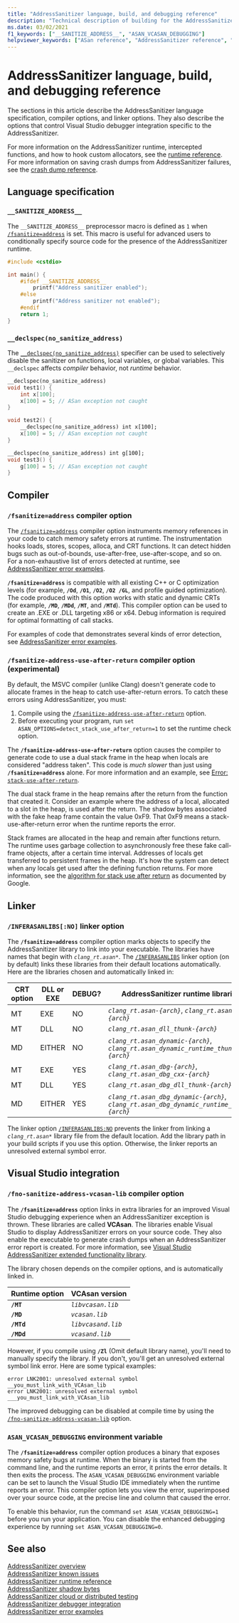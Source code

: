 ```yaml
---
title: "AddressSanitizer language, build, and debugging reference"
description: "Technical description of building for the AddressSanitizer"
ms.date: 03/02/2021
f1_keywords: ["__SANITIZE_ADDRESS__", "ASAN_VCASAN_DEBUGGING"]
helpviewer_keywords: ["ASan reference", "AddressSanitizer reference", "Address Sanitizer reference"]
---
```

# AddressSanitizer language, build, and debugging reference

The sections in this article describe the AddressSanitizer language specification, compiler options, and linker options. They also describe the options that control Visual Studio debugger integration specific to the AddressSanitizer.

For more information on the AddressSanitizer runtime, intercepted functions, and how to hook custom allocators, see the [runtime reference](./asan-runtime.md). For more information on saving crash dumps from AddressSanitizer failures, see the [crash dump reference](./asan-offline-crash-dumps.md).

## Language specification

### `__SANITIZE_ADDRESS__`

The `__SANITIZE_ADDRESS__` preprocessor macro is defined as `1` when [`/fsanitize=address`](../build/reference/fsanitize.md) is set. This macro is useful for advanced users to conditionally specify source code for the presence of the AddressSanitizer runtime.

```cpp
#include <cstdio>

int main() {
    #ifdef __SANITIZE_ADDRESS__
        printf("Address sanitizer enabled");
    #else
        printf("Address sanitizer not enabled");
    #endif
    return 1;
}
```

### `__declspec(no_sanitize_address)`

The [`__declspec(no_sanitize_address)`](../cpp/no-sanitize-address.md) specifier can be used to selectively disable the sanitizer on functions, local variables, or global variables. This `__declspec` affects _compiler_ behavior, not _runtime_ behavior.

```cpp
__declspec(no_sanitize_address)
void test1() {
    int x[100];
    x[100] = 5; // ASan exception not caught
}

void test2() {
    __declspec(no_sanitize_address) int x[100];
    x[100] = 5; // ASan exception not caught
}

__declspec(no_sanitize_address) int g[100];
void test3() {
    g[100] = 5; // ASan exception not caught
}
```

## Compiler

### `/fsanitize=address` compiler option

The [`/fsanitize=address`](../build/reference/fsanitize.md) compiler option instruments memory references in your code to catch memory safety errors at runtime. The instrumentation hooks loads, stores, scopes, alloca, and CRT functions. It can detect hidden bugs such as out-of-bounds, use-after-free, use-after-scope, and so on. For a non-exhaustive list of errors detected at runtime, see [AddressSanitizer error examples](./asan-error-examples.md).

**`/fsanitize=address`** is compatible with all existing C++ or C optimization levels (for example, **`/Od`**, **`/O1`**, **`/O2`**, **`/O2 /GL`**, and profile guided optimization). The code produced with this option works with static and dynamic CRTs (for example, **`/MD`**, **`/MDd`**, **`/MT`**, and **`/MTd`**). This compiler option can be used to create an .EXE or .DLL targeting x86 or x64. Debug information is required for optimal formatting of call stacks.

For examples of code that demonstrates several kinds of error detection, see [AddressSanitizer error examples](asan-error-examples.md).

### `/fsanitize-address-use-after-return` compiler option (experimental)

By default, the MSVC compiler (unlike Clang) doesn't generate code to allocate frames in the heap to catch use-after-return errors. To catch these errors using AddressSanitizer, you must:

1. Compile using the [`/fsanitize-address-use-after-return`](../build/reference/fsanitize.md) option.
2. Before executing your program, run `set ASAN_OPTIONS=detect_stack_use_after_return=1` to set the runtime check option.

The **`/fsanitize-address-use-after-return`** option causes the compiler to generate code to use a dual stack frame in the heap when locals are considered "address taken". This code is *much slower* than just using **`/fsanitize=address`** alone. For more information and an example, see [Error: `stack-use-after-return`](error-stack-use-after-return.md).

The dual stack frame in the heap remains after the return from the function that created it. Consider an example where the address of a local, allocated to a slot in the heap, is used after the return. The shadow bytes associated with the fake heap frame contain the value 0xF9. That 0xF9 means a stack-use-after-return error when the runtime reports the error.

Stack frames are allocated in the heap and remain after functions return. The runtime uses garbage collection to asynchronously free these fake call-frame objects, after a certain time interval. Addresses of locals get transferred to persistent frames in the heap. It's how the system can detect when any locals get used after the defining function returns. For more information, see the [algorithm for stack use after return](https://github.com/google/sanitizers/wiki/AddressSanitizerUseAfterReturn) as documented by Google.

## <a name="linker"></a> Linker

### `/INFERASANLIBS[:NO]` linker option

The **`/fsanitize=address`** compiler option marks objects to specify the AddressSanitizer library to link into your executable. The libraries have names that begin with *`clang_rt.asan*`*. The [`/INFERASANLIBS`](../build/reference/inferasanlibs.md) linker option (on by default) links these libraries from their default locations automatically. Here are the libraries chosen and automatically linked in:

| CRT option | DLL or EXE | DEBUG? | AddressSanitizer runtime libraries |
|--|--|--|--|
| MT | EXE | NO | *`clang_rt.asan-{arch}`*, *`clang_rt.asan_cxx-{arch}`* |
| MT | DLL | NO | *`clang_rt.asan_dll_thunk-{arch}`* |
| MD | EITHER | NO | *`clang_rt.asan_dynamic-{arch}`*, *`clang_rt.asan_dynamic_runtime_thunk-{arch}`* |
| MT | EXE | YES | *`clang_rt.asan_dbg-{arch}`*, *`clang_rt.asan_dbg_cxx-{arch}`* |
| MT | DLL | YES | *`clang_rt.asan_dbg_dll_thunk-{arch}`* |
| MD | EITHER | YES | *`clang_rt.asan_dbg_dynamic-{arch}`*, *`clang_rt.asan_dbg_dynamic_runtime_thunk-{arch}`* |

The linker option [`/INFERASANLIBS:NO`](../build/reference/inferasanlibs.md) prevents the linker from linking a *`clang_rt.asan*`* library file from the default location. Add the library path in your build scripts if you use this option. Otherwise, the linker reports an unresolved external symbol error.

## Visual Studio integration

### `/fno-sanitize-address-vcasan-lib` compiler option

The **`/fsanitize=address`** option links in extra libraries for an improved Visual Studio debugging experience when an AddressSanitizer exception is thrown. These libraries are called **VCAsan**. The libraries enable Visual Studio to display AddressSanitizer errors on your source code. They also enable the executable to generate crash dumps when an AddressSanitizer error report is created. For more information, see [Visual Studio AddressSanitizer extended functionality library](./asan-debugger-integration.md).

The library chosen depends on the compiler options, and is automatically linked in.

| Runtime option | VCAsan version |
|--------------|----------------|
| **`/MT`**        | *`libvcasan.lib`*  |
| **`/MD`**        | *`vcasan.lib`*     |
| **`/MTd`**       | *`libvcasand.lib`* |
| **`/MDd`**       | *`vcasand.lib`*    |

However, if you compile using **`/Zl`** (Omit default library name), you'll need to manually specify the library. If you don't, you'll get an unresolved external symbol link error. Here are some typical examples:

```Output
error LNK2001: unresolved external symbol __you_must_link_with_VCAsan_lib
error LNK2001: unresolved external symbol ___you_must_link_with_VCAsan_lib
```

The improved debugging can be disabled at compile time by using the [`/fno-sanitize-address-vcasan-lib`](../build/reference/fsanitize.md) option.

### `ASAN_VCASAN_DEBUGGING` environment variable

The **`/fsanitize=address`** compiler option produces a binary that exposes memory safety bugs at runtime. When the binary is started from the command line, and the runtime reports an error, it prints the error details. It then exits the process. The `ASAN_VCASAN_DEBUGGING` environment variable can be set to launch the Visual Studio IDE immediately when the runtime reports an error. This compiler option lets you view the error, superimposed over your source code, at the precise line and column that caused the error.

To enable this behavior, run the command `set ASAN_VCASAN_DEBUGGING=1` before you run your application. You can disable the enhanced debugging experience by running `set ASAN_VCASAN_DEBUGGING=0`.

## See also

[AddressSanitizer overview](./asan.md)\
[AddressSanitizer known issues](./asan-known-issues.md)\
[AddressSanitizer runtime reference](./asan-runtime.md)\
[AddressSanitizer shadow bytes](./asan-shadow-bytes.md)\
[AddressSanitizer cloud or distributed testing](./asan-offline-crash-dumps.md)\
[AddressSanitizer debugger integration](./asan-debugger-integration.md)\
[AddressSanitizer error examples](./asan-error-examples.md)
